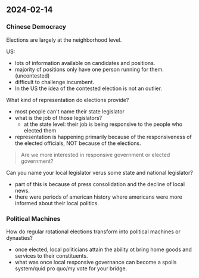 ## 2024-02-14

### Chinese Democracy

Elections are largely at the neighborhood level.

US:
- lots of information available on candidates and positions.
- majority of positions only have one person running for them. (uncontested)
- difficult to challenge incumbent.
- In the US the idea of the contested election is not an outlier.

What kind of representation do elections provide?
- most people can't name their state legislator
- what is the job of those legislators?
    - at the state level: their job is being responsive to the people who elected them
- representation is happening primarily because of the responsiveness of the elected officials, NOT because of the elections.

> Are we more interested in responsive government or elected government?

Can you name your local legislator verus some state and national legislator?
- part of this is because of press consolidation and the decline of local news.
- there were periods of american history where americans were more informed about their local politics.

### Political Machines 
How do regular rotational elections transform into political machines or dynasties?
- once elected, local politicians attain the ability ot bring home goods and services to their constituents.
- what was once local responsive governance can become a spoils system/quid pro quo/my vote for your bridge.